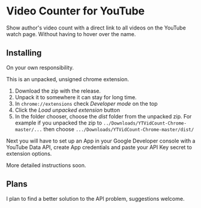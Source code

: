 # Video Counter for YouTube
Show author's video count with a direct link to all videos on the YouTube watch page. Without having to hover over the name.

## Installing
On your own responsibility.

This is an unpacked, unsigned chrome extension.

1. Download the zip with the release.
2. Unpack it to somewhere it can stay for long time.
3. In `chrome://extensions` check *Developer mode* on the top
4. Click the *Load unpacked extension* button
5. In the folder chooser, choose the *dist* folder from the unpacked zip. For example if you unpacked the zip to `../Downloads/YTVidCount-Chrome-master/...` then choose `.../Downloads/YTVidCount-Chrome-master/dist/`

Next you will have to set up an App in your Google Developer console with a YouTube Data API, create App credentials and paste your API Key secret to extension options.

More detailed instructions soon.

## Plans
I plan to find a better solution to the API problem, suggestions welcome. 